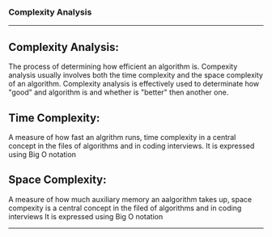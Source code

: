 ### Complexity Analysis
________________________________________________________________________________________________________________________________________________________________________________________________________________________

## Complexity Analysis:

The process of determining how efficient an algorithm is. Compexity analysis usually involves both the time complexity and the space complexity of an algorithm.
Complexity analysis is effectively used to determinate how "good" and algorithm is and whether is "better" then another one.

## Time Complexity:

A measure of how fast an algrithm runs, time complexity in a central concept in the files of algorithms and in coding interviews.
It is expressed using Big O notation

## Space Complexity:

A measure of how much auxiliary memory an aalgorithm takes up, space compexity is a central concept in the filed of algorithms and in coding interviews
It is expressed using Big O notation

________________________________________________________________________________________________________________________________________________________________________________________________________________________________
